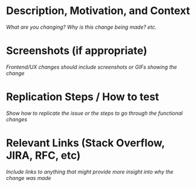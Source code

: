 # Description, Motivation, and Context

_What are you changing? Why is this change being made? etc._

# Screenshots (if appropriate)

_Frontend/UX changes should include screenshots or GIFs showing the change_

# Replication Steps / How to test

_Show how to replicate the issue or the steps to go through the functional changes_

# Relevant Links (Stack Overflow, JIRA, RFC, etc)

_Include links to anything that might provide more insight into why the change was made_
